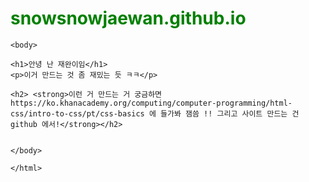 # snowsnowjaewan.github.io
<html>
  <head>
    <meta charset = "utf-8">
    <title>재완이의사이트</title>
    <style>
    h1
    {
    color : green;
    }
    </style>
    </head>
    
    
    <body>
    
    <h1>안녕 난 재완이임</h1> 
    <p>이거 만드는 것 좀 재밌는 듯 ㅋㅋ</p>
    
    <h2> <strong>이런 거 만드는 거 궁금하면 https://ko.khanacademy.org/computing/computer-programming/html-css/intro-to-css/pt/css-basics 에 들가봐 잼씀 !! 그리고 사이트 만드는 건 github 에서!</strong></h2>
    
    
    </body>
    
    </html>

